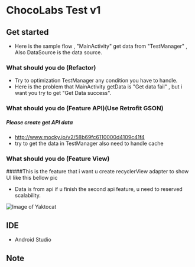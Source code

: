 # ChocoLabs Test v1

## Get started

- Here is the sample flow , "MainActivity" get data from "TestManager" , Also DataSource is the data source.

### What should you do (Refactor)
- Try to optimization TestManager any condition you have to handle.
- Here is the problem that MainActivity getData is "Get data fail" , but i want you try to get "Get Data success".

### What should you do (Feature API)(Use Retrofit GSON)
##### Please create get API data
- http://www.mocky.io/v2/58b69fc6110000d4109c41f4
- try to get the data in TestManager also need to handle cache

### What should you do (Feature View)
#####This is the feature that i want u create recyclerView adapter to show UI like this bellow pic
- Data is from api if u finish the second api feature, u need to reserved scalability.


![Image of Yaktocat](http://i.imgur.com/YVXFTD7.png)


## IDE
- Android Studio


## Note



